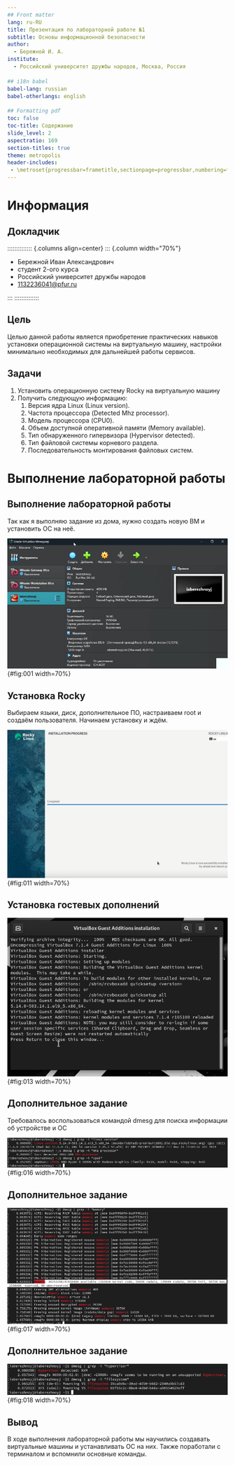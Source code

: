 ```yaml
---
## Front matter
lang: ru-RU
title: Презентация по лабораторной работе №1
subtitle: Основы информационной безопасности
author:
  - Бережной И. А.
institute:
  - Российский университет дружбы народов, Москва, Россия

## i18n babel
babel-lang: russian
babel-otherlangs: english

## Formatting pdf
toc: false
toc-title: Содержание
slide_level: 2
aspectratio: 169
section-titles: true
theme: metropolis
header-includes:
 - \metroset{progressbar=frametitle,sectionpage=progressbar,numbering=fraction}
---
```


# Информация

## Докладчик

:::::::::::::: {.columns align=center}
::: {.column width="70%"}

  * Бережной Иван Александрович
  * студент 2-ого курса
  * Российский университет дружбы народов
  * [1132236041@pfur.ru](mailto:1132236041@pfur.ru)

:::
::::::::::::::

## Цель

Целью данной работы является приобретение практических навыков
установки операционной системы на виртуальную машину, настройки минимально необходимых для дальнейшей работы сервисов.

## Задачи

1. Установить операционную систему Rocky на виртуальную машину
2. Получить следующую информацию:
	1. Версия ядра Linux (Linux version).
	2. Частота процессора (Detected Mhz processor).
	3. Модель процессора (CPU0).
	4. Объем доступной оперативной памяти (Memory available).
	5. Тип обнаруженного гипервизора (Hypervisor detected).
	6. Тип файловой системы корневого раздела.
	7. Последовательность монтирования файловых систем.
	
# Выполнение лабораторной работы

## Выполнение лабораторной работы

Так как я выполняю задание из дома, нужно создать новую ВМ и установить ОС на неё.

![Создание ВМ](image/1.png){#fig:001 width=70%}

## Установка Rocky

Выбираем языки, диск, дополнительное ПО, настраиваем root и создаём пользователя. Начинаем установку и ждём.

![Завершение установки](image/11.png){#fig:011 width=70%}

## Установка гостевых дополнений

![Установка дополнений гостевой ОС](image/13.png){#fig:013 width=70%}

## Дополнительное задание

Требовалось воспользоваться командой dmesg для поиска информации об устройстве и ОС

![Использование dmesg 1](image/16.png){#fig:016 width=70%}

## Дополнительное задание

![Использование dmesg 2](image/17.png){#fig:017 width=70%}

## Дополнительное задание

![Использование dmesg 3](image/18.png){#fig:018 width=70%}

## Вывод

В ходе выполнения лабораторной работы мы научились создавать виртуальные машины и устанавливать ОС на них. Также поработали с терминалом и вспомнили основные команды.
